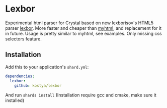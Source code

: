 # Lexbor

Experimental html parser for Crystal based on new lexborisov's HTML5 parser [lexbor](https://github.com/lexbor/lexbor). More faster and cheaper than [myhtml](https://github.com/kostya/myhtml), and replacement for it in future. Usage is pretty similar to myhtml, see examples. Only missing css selectors feature.

## Installation


Add this to your application's `shard.yml`:

```yaml
dependencies:
  lexbor:
    github: kostya/lexbor
```

And run `shards install` (Installation require gcc and cmake, make sure it installed)

